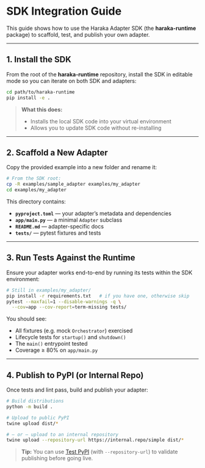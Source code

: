 # SDK Integration Guide

This guide shows how to use the Haraka Adapter SDK (the **haraka-runtime** package) to scaffold, test, and publish your own adapter.

---

## 1. Install the SDK

From the root of the **haraka-runtime** repository, install the SDK in editable mode so you can iterate on both SDK and adapters:

```bash
cd path/to/haraka-runtime
pip install -e .
```

> **What this does:**  
> - Installs the local SDK code into your virtual environment  
> - Allows you to update SDK code without re-installing

---

## 2. Scaffold a New Adapter

Copy the provided example into a new folder and rename it:

```bash
# From the SDK root:
cp -R examples/sample_adapter examples/my_adapter
cd examples/my_adapter
```

This directory contains:

- **`pyproject.toml`** — your adapter’s metadata and dependencies  
- **`app/main.py`** — a minimal `Adapter` subclass  
- **`README.md`** — adapter-specific docs  
- **`tests/`** — pytest fixtures and tests

---

## 3. Run Tests Against the Runtime

Ensure your adapter works end-to-end by running its tests within the SDK environment:

```bash
# Still in examples/my_adapter/
pip install -r requirements.txt   # if you have one, otherwise skip
pytest --maxfail=1 --disable-warnings -q \
  --cov=app --cov-report=term-missing tests/
```

You should see:

- All fixtures (e.g. mock `Orchestrator`) exercised  
- Lifecycle tests for `startup()` and `shutdown()`  
- The `main()` entrypoint tested  
- Coverage ≥ 80% on `app/main.py`

---

## 4. Publish to PyPI (or Internal Repo)

Once tests and lint pass, build and publish your adapter:

```bash
# Build distributions
python -m build .

# Upload to public PyPI
twine upload dist/*

# — or — upload to an internal repository
twine upload --repository-url https://internal.repo/simple dist/*
```

> **Tip:** You can use [Test PyPI](https://test.pypi.org/) (with `--repository-url`) to validate publishing before going live.
